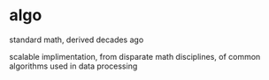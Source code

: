 # algo
standard math, derived decades ago

scalable implimentation, from disparate math disciplines, of common algorithms used in data processing

